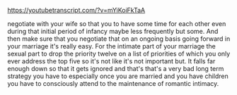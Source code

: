 https://youtubetranscript.com/?v=mYiKoiFkTaA

 negotiate with your wife so that you to have some time for each other even during that initial period of infancy maybe less frequently but some. And then make sure that you negotiate that on an ongoing basis going forward in your marriage it's really easy. For the intimate part of your marriage the sexual part to drop the priority twelve on a list of priorities of which you only ever address the top five so it's not like it's not important but. It falls far enough down so that it gets ignored and that's that's a very bad long term strategy you have to especially once you are married and you have children you have to consciously attend to the maintenance of romantic intimacy.